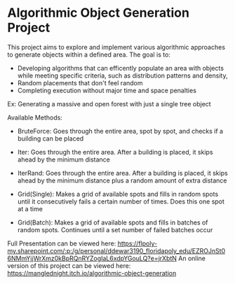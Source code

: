 # Algorithmic Object Generation Project

This project aims to explore and implement various algorithmic approaches to generate objects within a defined area. The goal is to:
- Developing algorithms that can efficently populate an area with objects while meeting specific criteria, such as distribution patterns and density,
- Random placements that don't feel random
- Completing execution without major time and space penalties

Ex: Generating a massive and open forest with just a single tree object

Available Methods:

- BruteForce: Goes through the entire area, spot by spot, and checks if a building can be placed

- Iter: Goes through the entire area. After a building is placed, it skips ahead by the minimum distance

- IterRand: Goes through the entire area. After a building is placed, it skips ahead by the minimum distance plus a random amount of extra distance

- Grid(Single): Makes a grid of available spots and fills in random spots until it consecutively fails a certain number of times. Does this one spot at a time

- Grid(Batch): Makes a grid of available spots and fills in batches of random spots. Continues until a set number of failed batches occur

 Full Presentation can be viewed here: https://flpoly-my.sharepoint.com/:p:/g/personal/ddewar3190_floridapoly_edu/EZROJnSt06NMmYjjWrXmz0kBpRQnRYZogIaL6xdpYGouLQ?e=jrXbtN
 An online version of this project can be viewed here: https://manglednight.itch.io/algorithmic-object-generation


